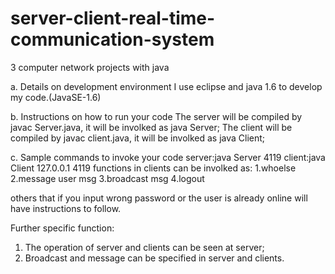 # server-client-real-time-communication-system
3 computer network projects with java

a. Details on development environment
I use eclipse and java 1.6 to develop my code.(JavaSE-1.6)

b. Instructions on how to run your code
The server will be compiled by javac Server.java, it will be involked as java Server;
The client will be compiled by javac client.java, it will be involked as java Client;


c. Sample commands to invoke your code
server:java Server 4119
client:java Client 127.0.0.1 4119
functions in clients can be involked as:
1.whoelse
2.message user msg
3.broadcast msg
4.logout

others that if you input wrong password or the user is already online will have instructions to follow.

Further specific function: 
1. The operation of server and clients can be seen at server;
2. Broadcast and message can be specified in server and clients.
